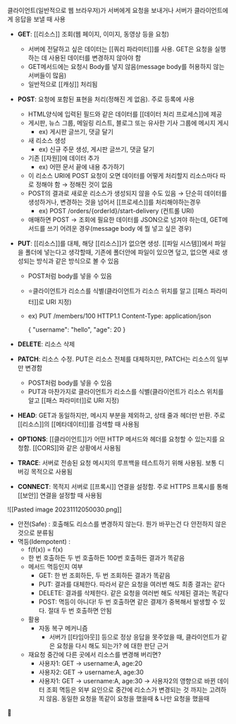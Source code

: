 클라이언트(일반적으로 웹 브라우저)가 서버에게 요청을 보내거나 서버가 클라이언트에게 응답을 보낼 때 사용

- **GET**: [[리소스]] 조회(웹 페이지, 이미지, 동영상 등을 요청)
	- 서버에 전달하고 싶은 데이터는 [[쿼리 파라미터]]를 사용. GET은 요청을 실행하는 데 사용된 데이터를 변경하지 않아야 함
	- GET메서드에는 요청시 Body를 넣지 않음(message body를 허용하지 않는 서버들이 많음)
	- 일반적으로 [[캐싱]] 처리됨
    
- **POST**: 요청에 포함된 표현을 처리(정해진 게 없음). 주로 등록에 사용
	- HTML양식에 입력된 필드와 같은 데이터를 [[데이터 처리 프로세스]]에 제공
	- 게시판, 뉴스 그룹, 메일링 리스트, 블로그 또는 유사한 기사 그룹에 메시지 게시
		- ex) 게시판 글쓰기, 댓글 달기
	- 새 리소스 생성
		- ex) 신규 주문 생성, 게시판 글쓰기, 댓글 달기
	- 기존 [[자원]]에 데이터 추가
		- ex) 어떤 문서 끝에 내용 추가하기
	- 이 리소스 URI에 POST 요청이 오면 데이터를 어떻게 처리할지 리소스마다 따로 정해야 함 → 정해진 것이 없음
	- POST의 결과로 새로운 리소스가 생성되지 않을 수도 있음 → 단순히 데이터를 생성하거나, 변경하는 것을 넘어서 [[프로세스]]를 처리해야하는경우
		- ex) POST /orders/{orderId}/start-delivery (컨트롤 URI)
	- 애매하면 POST → 조회에 필요한 데이터를 JSON으로 넘겨야 하는데, GET메서드를 쓰기 어려운 경우(message body 에 뭘 넣고 싶은 경우)
    
- **PUT**: [[리소스]]를 대체, 해당 [[리소스]]가 없으면 생성. [[파일 시스템]]에서 파일을 폴더에 넣는다고 생각할때, 기존에 폴더안에 파일이 있으면 덮고, 없으면 새로 생성되는 방식과 같은 방식으로 볼 수 있음
	- POST처럼 body를 넣을 수 있음
	- ⭐️클라이언트가 리소스를 식별(클라이언트가 리소스 위치를 알고 [[패스 파라미터]]로 URI 지정)
	- ex) PUT /members/100 HTTP1.1
	  Content-Type: application/json
	  
	  {
		  "username": "hello",
		  "age": 20
	  }
	  
- **DELETE**: 리소스 삭제
    
- **PATCH**: 리소스 수정. PUT은 리소스 전체를 대체하지만, PATCH는 리소스의 일부만 변경함
	- POST처럼 body를 넣을 수 있음
	- PUT과 마찬가지로 클라이언트가 리소스를 식별(클라이언트가 리소스 위치를 알고 [[패스 파라미터]]로 URI 지정)
    
- **HEAD**: GET과 동일하지만, 메시지 부분을 제외하고, 상태 줄과 헤더만 반환. 주로 [[리소스]]의 [[메타데이터]]를 검색할 때 사용됨
    
- **OPTIONS**: [[클라이언트]]가 어떤 HTTP 메서드와 헤더를 요청할 수 있는지를 요청함. [[CORS]]와 같은 상황에서 사용됨
    
- **TRACE**: 서버로 전송된 요청 메시지의 루프백을 테스트하기 위해 사용됨. 보통 디버깅 목적으로 사용됨
    
- **CONNECT**: 목적지 서버로 [[프록시]] 연결을 설정함. 주로 HTTPS 프록시를 통해 [[보안]] 연결을 설정할 때 사용됨


![[Pasted image 20231112050030.png]]

- 안전(Safe) : 호출해도 리소스를 변경하지 않는다. 뭔가 바꾸는건 다 안전하지 않은것으로 분류됨
- 멱등(Idempotent) : 
	- f(f(x)) = f(x)
	- 한 번 호출하든 두 번 호출하든 100번 호출하든 결과가 똑같음
	- 메서드 멱등인지 여부
		- GET: 한 번 조회하든, 두 번 조회하든 결과가 똑같음
		- PUT: 결과를 대체한다. 따라서 같은 요청을 여러번 해도 최종 결과는 같다
		- DELETE: 결과를 삭제한다. 같은 요청을 여러번 해도 삭제된 결과는 똑같다
		- POST: 멱등이 아니다! 두 번 호출하면 같은 결제가 중복해서 발생할 수 있다. 절대 두 번 호출하면 안됨
	- 활용
		- 자동 복구 메커니즘
			- 서버가 [[타임아웃]] 등으로 정상 응답을 못주었을 때, 클라이언트가 같은 요청을 다시 해도 되는가? 에 대한 판단 근거
	- 재요청 중간에 다른 곳에서 리소스를 변경해 버리면?
		- 사용자1: GET → username:A, age:20
		- 사용자2: GET → username:A, age:30
		- 사용자1: GET → username:A, age:30 → 사용자2의 영향으로 바뀐 데이터 조회
		  멱등은 외부 요인으로 중간에 리소스가 변경되는 것 까지는 고려하지 않음. 동일한 요청을 똑같이 요청을 했을때 & 나만 요청을 했을때














